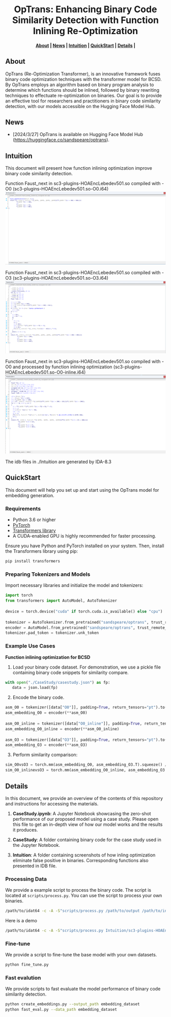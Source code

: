 <h1 align="center">OpTrans: Enhancing Binary Code Similarity Detection with Function Inlining Re-Optimization</h1>

<h4 align="center">
<p>
<a href=#about>About</a> |
<a href=#news>News</a> |
<a href=#intuition>Intuition</a> |
<a href=#quickstart>QuickStart</a> |
<a href=#details>Details</a> |
<p>
</h4>

## About

OpTrans (Re-Optimization Transformer), is an innovative framework fuses binary code optimization techniques with the transformer model for BCSD. By OpTrans employs an algorithm based on binary program analysis to determine which functions should be inlined, followed by binary rewriting techniques to effectuate re-optimization on binaries. Our goal is to provide an effective tool for researchers and practitioners in binary code similarity detection, with our models accessible on the Hugging Face Model Hub.

## News

- [2024/3/27] OpTrans is available on Hugging Face Model Hub (https://huggingface.co/sandspeare/optrans).


## Intuition

This document will present how function inlining optimization improve binary code similarity detection.

Function Faust_next in sc3-plugins-HOAEncLebedev501.so compiled with -O0 (sc3-plugins-HOAEncLebedev501.so-O0.i64)
![O0](./Intuition/O0.jpg)

Function Faust_next in sc3-plugins-HOAEncLebedev501.so compiled with -O3 (sc3-plugins-HOAEncLebedev501.so-O3.i64)
![O3](./Intuition/O3.jpg)

Function Faust_next in sc3-plugins-HOAEncLebedev501.so compiled with -O0 and processed by function inlining optimization (sc3-plugins-HOAEncLebedev501.so-O0-inline.i64)
![O0-inline](./Intuition/O0-inline.jpg)

The idb files in ./Intuition are generated by IDA-8.3

## QuickStart

This document will help you set up and start using the OpTrans model for embedding generation.


### Requirements
- Python 3.6 or higher
- [PyTorch](https://pytorch.org/get-started/locally/)
- [Transformers library](https://huggingface.co/docs/transformers/installation)
- A CUDA-enabled GPU is highly recommended for faster processing.

Ensure you have Python and PyTorch installed on your system. Then, install the Transformers library using pip:
```bash
pip install transformers
```

### Preparing Tokenizers and Models
Import necessary libraries and initialize the model and tokenizers:
```python
import torch
from transformers import AutoModel, AutoTokenizer

device = torch.device("cuda" if torch.cuda.is_available() else "cpu")

tokenizer = AutoTokenizer.from_pretrained("sandspeare/optrans", trust_remote_code=True)
encoder = AutoModel.from_pretrained("sandspeare/optrans", trust_remote_code=True).to(device)
tokenizer.pad_token = tokenizer.unk_token
```

### Example Use Cases
**Function inlining optimization for BCSD**

1. Load your binary code dataset. For demonstration, we use a pickle file containing binary code snippets for similarity compare.

```python
with open("./CaseStudy/casestudy.json") as fp:
   data = json.load(fp)
```

2. Encode the binary code.

```python
asm_O0 = tokenizer([data["O0"]], padding=True, return_tensors="pt").to(device)
asm_embedding_O0 = encoder(**asm_O0)

asm_O0_inline = tokenizer([data["O0_inline"]], padding=True, return_tensors="pt").to(device)
asm_embedding_O0_inline = encoder(**asm_O0_inline)

asm_O3 = tokenizer([data["O3"]], padding=True, return_tensors="pt").to(device)
asm_embedding_O3 = encoder(**asm_O3)
```

3. Perform similarity comparison:

```python
sim_O0vsO3 = torch.mm(asm_embedding_O0, asm_embedding_O3.T).squeeze() / 0.07
sim_O0_inlinevsO3 = torch.mm(asm_embedding_O0_inline, asm_embedding_O3.T).squeeze() / 0.07
```

## Details
In this document, we provide an overview of the contents of this repository and instructions for accessing the materials.

1. **CaseStudy.ipynb**: A Jupyter Notebook showcasing the zero-shot performance of our proposed model using a case study. Please open this file to get an in-depth view of how our model works and the results it produces.

2. **CaseStudy**: A folder containing binary code for the case study used in the Jupyter Notebook.

3. **Intuition**: A folder containing screenshots of how inling optimization eliminate false positive in binaries. Corresponding functions also presented in IDB file.


### Processing Data
We provide a example script to process the binary code. The script is located at `scripts/process.py`. You can use the script to process your own binaries.
```bash
/path/to/idat64 -c -A -S"scripts/process.py /path/to/output /path/to/inlinefuncs"  /path/to/binary
```
Here is a demo
```bash
/path/to/idat64 -c -A -S"scripts/process.py Intuition/sc3-plugins-HOAEncLebedev501.json Intuition/O0_inline.pkl" Intuition/sc3-plugins-HOAEncLebedev501.so-O0.i64
```

### Fine-tune
We provide a script to fine-tune the base model with your own datasets.
```bash
python fine_tune.py
```

### Fast evalution
We provide scripts to fast evaluate the model performance of binary code similarity detection.

```bash
python create_embeddings.py --output_path embedding_dataset
python fast_eval.py --data_path embedding_dataset
```